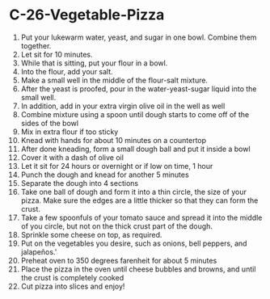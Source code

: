 # C-26-Vegetable-Pizza
1. Put your lukewarm water, yeast, and sugar in one bowl. Combine them together. 
2. Let sit for 10 minutes. 
3. While that is sitting, put your flour in a bowl. 
4. Into the flour, add your salt. 
5. Make a small well in the middle of the flour-salt mixture.
6. After the yeast is proofed, pour in the water-yeast-sugar liquid into the small well.
7. In addition, add in your extra virgin olive oil in the well as well
8. Combine mixture using a spoon until dough starts to come off of the sides of the bowl
9. Mix in extra flour if too sticky
10. Knead with hands for about 10 minutes on a countertop
11. After done kneading, form a small dough ball and put it inside a bowl
12. Cover it with a dash of olive oil 
13. Let it sit for 24 hours or overnight or if low on time, 1 hour
14. Punch the dough and knead for another 5 minutes
15. Separate the dough into 4 sections 
16. Take one ball of dough and form it into a thin circle, the size of your pizza. Make sure the edges are a little thicker so that they can form the crust.
17. Take a few spoonfuls of your tomato sauce and spread it into the middle of you circle, but not on the thick crust part of the dough.
18. Sprinkle some cheese on top, as required.
19. Put on the vegetables you desire, such as onions, bell peppers, and jalapeños.'
20. Preheat oven to 350 degrees farenheit for about 5 minutes
21. Place the pizza in the oven until cheese bubbles and browns, and until the crust is completely cooked
22. Cut pizza into slices and enjoy! 